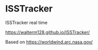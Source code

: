 # ISSTracker
ISSTracker real time

https://walterm128.github.io/ISSTracker/

Based on https://worldwind.arc.nasa.gov/
